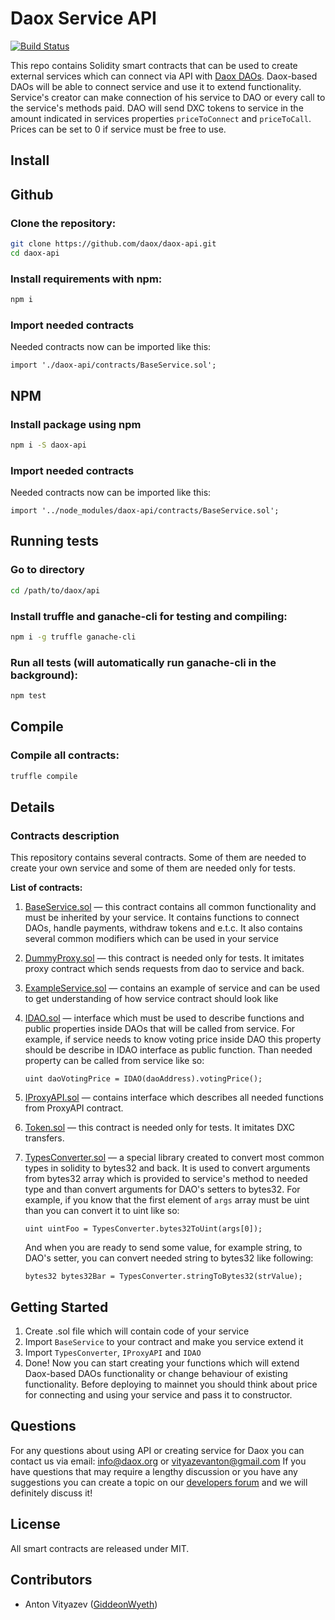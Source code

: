 # Daox Service API 

[![Build Status](https://travis-ci.org/daox/daox-api.svg?branch=master)](https://travis-ci.org/daox/daox-api)

This repo contains Solidity smart contracts that can be used to create external services which can connect via API with [Daox DAOs](https://github.com/daox/daox-contracts).
Daox-based DAOs will be able to connect service and use it to extend functionality. 
Service's creator can make connection of his service to DAO or every call to the service's methods paid. 
DAO will send DXC tokens to service in the amount indicated in services properties `priceToConnect` and `priceToCall`.
Prices can be set to 0 if service must be free to use.


Install
-------
## Github

### Clone the repository:
```bash
git clone https://github.com/daox/daox-api.git
cd daox-api
```

### Install requirements with npm:
```bash
npm i
```

### Import needed contracts
Needed contracts now can be imported like this:
```solidity
import './daox-api/contracts/BaseService.sol';
```

## NPM

### Install package using npm
```bash
npm i -S daox-api
```

### Import needed contracts
Needed contracts now can be imported like this:
```solidity
import '../node_modules/daox-api/contracts/BaseService.sol';
```

Running tests
-------------
### Go to directory

```bash 
cd /path/to/daox/api
```

### Install truffle and ganache-cli for testing and compiling:

```bash
npm i -g truffle ganache-cli
```

### Run all tests (will automatically run ganache-cli in the background):

```bash
npm test
```

Compile
-------
### Compile all contracts:

```bash
truffle compile
```

Details
-------
### Contracts description
This repository contains several contracts. Some of them are needed to create your own service and some of them are needed only for tests.

**List of contracts:**
1. [BaseService.sol](https://github.com/daox/daox-api/blob/master/contracts/BaseService.sol) — this contract contains all common functionality and must be inherited by your service. 
It contains functions to connect DAOs, handle payments, withdraw tokens and e.t.c.
It also contains several common modifiers which can be used in your service

2. [DummyProxy.sol](https://github.com/daox/daox-api/blob/master/contracts/DummyProxy.sol) — this contract is needed only for tests. It imitates proxy contract which sends requests from dao to service and back.

3. [ExampleService.sol](https://github.com/daox/daox-api/blob/master/contracts/ExampleService.sol) — contains an example of service and can be used to get understanding of how service contract should look like

4. [IDAO.sol](https://github.com/daox/daox-api/blob/master/contracts/ExampleService.sol) — interface which must be used to describe functions and public properties inside DAOs that will be called from service.
For example, if service needs to know voting price inside DAO this property should be describe in IDAO interface as public function.
Than needed property can be called from service like so:
    ```
    uint daoVotingPrice = IDAO(daoAddress).votingPrice();
    ```
5. [IProxyAPI.sol](https://github.com/daox/daox-api/blob/master/contracts/IProxyAPI.sol) — contains interface which describes all needed functions from ProxyAPI contract.

6. [Token.sol](https://github.com/daox/daox-api/blob/master/contracts/Token.sol) — this contract is needed only for tests. It imitates DXC transfers.

7. [TypesConverter.sol](https://github.com/daox/daox-api/blob/master/contracts/TypesConverter.sol) —  a special library created to convert most common types in solidity to bytes32 and back.
It is used to convert arguments from bytes32 array which is provided to service's method to needed type 
and than convert arguments for DAO's setters to bytes32. For example, if you know that the first element of `args` array must be uint than you can convert it to uint like so: 
    ```
    uint uintFoo = TypesConverter.bytes32ToUint(args[0]);
    ```
    And when you are ready to send some value, for example string, to DAO's setter, you can convert needed string to bytes32 like following:
    ```
    bytes32 bytes32Bar = TypesConverter.stringToBytes32(strValue);
    ```

Getting Started
---------------
1. Create .sol file which will contain code of your service
2. Import `BaseService` to your contract and make you service extend it
3. Import `TypesConverter`, `IProxyAPI` and `IDAO`
4. Done! Now you can start creating your functions which will extend Daox-based DAOs functionality or change behaviour of existing functionality.
Before deploying to mainnet you should think about price for connecting and using your service and pass it to constructor.

Questions
---------
For any questions about using API or creating service for Daox you can contact us via email: 
[info@daox.org](mailto:info@daox.org) or [vityazevanton@gmail.com](mailto:vityazevanton@gmail.com)
If you have questions that may require a lengthy discussion or you have any suggestions you can create a topic on our [developers forum](https://research.daox.org)
and we will definitely discuss it!


License
-------
 All smart contracts are released under MIT.

Contributors
------------
- Anton Vityazev ([GiddeonWyeth](https://github.com/GiddeonWyeth))
